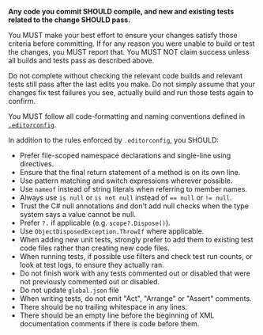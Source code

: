 **Any code you commit SHOULD compile, and new and existing tests related to the change SHOULD pass.**

You MUST make your best effort to ensure your changes satisfy those criteria before committing. If for any reason you were unable to build or test the changes, you MUST report that. You MUST NOT claim success unless all builds and tests pass as described above.

Do not complete without checking the relevant code builds and relevant tests still pass after the last edits you make. Do not simply assume that your changes fix test failures you see, actually build and run those tests again to confirm.

You MUST follow all code-formatting and naming conventions defined in [`.editorconfig`](/.editorconfig).

In addition to the rules enforced by `.editorconfig`, you SHOULD:

- Prefer file-scoped namespace declarations and single-line using directives.
- Ensure that the final return statement of a method is on its own line.
- Use pattern matching and switch expressions wherever possible.
- Use `nameof` instead of string literals when referring to member names.
- Always use `is null` or `is not null` instead of `== null` or `!= null`.
- Trust the C# null annotations and don't add null checks when the type system says a value cannot be null.
- Prefer `?.` if applicable (e.g. `scope?.Dispose()`).
- Use `ObjectDisposedException.ThrowIf` where applicable.
- When adding new unit tests, strongly prefer to add them to existing test code files rather than creating new code files.
- When running tests, if possible use filters and check test run counts, or look at test logs, to ensure they actually ran.
- Do not finish work with any tests commented out or disabled that were not previously commented out or disabled.
- Do not update `global.json` file
- When writing tests, do not emit "Act", "Arrange" or "Assert" comments.
- There should be no trailing whitespace in any lines.
- There should be an empty line before the beginning of XML documentation comments if there is code before them.